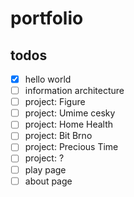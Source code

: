 # portfolio

## todos

- [x] hello world
- [ ] information architecture
- [ ] project: Figure
- [ ] project: Umime cesky
- [ ] project: Home Health
- [ ] project: Bit Brno
- [ ] project: Precious Time
- [ ] project: ?
- [ ] play page
- [ ] about page
